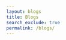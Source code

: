 ```yaml
---
layout: blogs 
title: Blogs
search_exclude: true
permalink: /blogs/
---
```


<script src="https://utteranc.es/client.js"
        repo="manahilkhann/manahil_student_2025"
        issue-term="title"
        label="blogpost-comment"
        theme="github-light"
        crossorigin="anonymous"
        async>
</script>